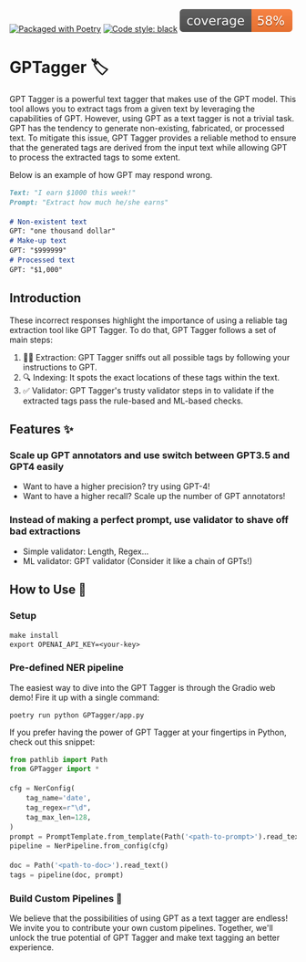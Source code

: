 [![Packaged with Poetry](https://img.shields.io/badge/packaging-poetry-cyan.svg)](https://python-poetry.org/)
[![Code style: black](https://img.shields.io/badge/code%20style-black-000000.svg)](https://github.com/psf/black)
![Coverage](res/coverage.svg)

# GPTagger :label:

GPT Tagger is a powerful text tagger that makes use of the GPT model. This tool allows you to extract tags from a given text by leveraging the capabilities of GPT. However, using GPT as a text tagger is not a trivial task. GPT has the tendency to generate non-existing, fabricated, or processed text. To mitigate this issue, GPT Tagger provides a reliable method to ensure that the generated tags are derived from the input text while allowing GPT to process the extracted tags to some extent.

Below is an example of how GPT may respond wrong. 

```md
Text: "I earn $1000 this week!"
Prompt: "Extract how much he/she earns"

# Non-existent text
GPT: "one thousand dollar"
# Make-up text
GPT: "$999999"
# Processed text
GPT: "$1,000"
```

## Introduction

These incorrect responses highlight the importance of using a reliable tag extraction tool like GPT Tagger. To do that, GPT Tagger follows a set of main steps:
1. 🕵️‍♀️ Extraction: GPT Tagger sniffs out all possible tags by following your instructions to GPT.
2. 🔍 Indexing: It spots the exact locations of these tags within the text.
3. ✅ Validator: GPT Tagger's trusty validator steps in to validate if the extracted tags pass the rule-based and ML-based checks.

## Features ✨

### Scale up GPT annotators and use switch between GPT3.5 and GPT4 easily
- Want to have a higher precision? try using GPT-4!
- Want to have a higher recall? Scale up the number of GPT annotators!

### Instead of making a perfect prompt, use validator to shave off bad extractions
- Simple validator: Length, Regex...
- ML validator: GPT validator (Consider it like a chain of GPTs!)

## How to Use 🚀

### Setup

```shell
make install
export OPENAI_API_KEY=<your-key>
```

### Pre-defined NER pipeline

The easiest way to dive into the GPT Tagger is through the Gradio web demo! Fire it up with a single command:
```shell
poetry run python GPTagger/app.py
```

If you prefer having the power of GPT Tagger at your fingertips in Python, check out this snippet:

```python
from pathlib import Path
from GPTagger import *

cfg = NerConfig(
    tag_name='date',
    tag_regex=r"\d",
    tag_max_len=128,
)
prompt = PromptTemplate.from_template(Path('<path-to-prompt>').read_text())
pipeline = NerPipeline.from_config(cfg)

doc = Path('<path-to-doc>').read_text()
tags = pipeline(doc, prompt)
```

### Build Custom Pipelines 🎉

We believe that the possibilities of using GPT as a text tagger are endless! We invite you to contribute your own custom pipelines. Together, we'll unlock the true potential of GPT Tagger and make text tagging an better experience.
